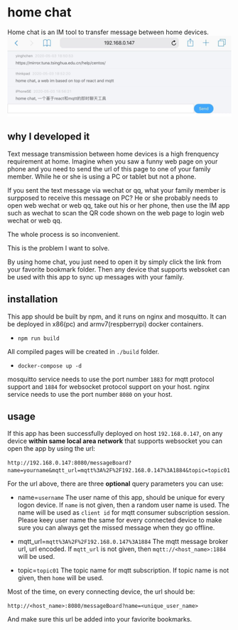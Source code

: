# home chat

Home chat is an IM tool to transfer message between home devices.
![home_chat_demo](https://github.com/iintothewind/images/raw/master/home_chat_demo_002.jpg)

## why I developed it

Text message transmission between home devices is a high frenquency requirement at home.
Imagine when you saw a funny web page on your phone and you need to send the url of this page to one of your family member.
While he or she is using a PC or tablet but not a phone.

If you sent the text message via wechat or qq, what your family member is surpposed to receive this message on PC? He or she probably needs to open web wechat or web qq, take out his or her phone, then use the IM app such as wechat to scan the QR code shown on the web page to login web wechat or web qq.

The whole process is so inconvenient.

This is the problem I want to solve.

By using home chat, you just need to open it by simply click the link from your favorite bookmark folder.
Then any device that supports websoket can be used with this app to sync up messages with your family.

## installation

This app should be built by npm, and it runs on nginx and mosquitto.
It can be deployed in x86(pc) and armv7(respberrypi) docker containers.

- `npm run build`

All compiled pages will be created in `./build` folder.

- `docker-compose up -d`

mosquitto service needs to use the port number `1883` for mqtt protocol support and `1884` for websocket protocol support on your host.
nginx service needs to use the port number `8080` on your host.

## usage

If this app has been successfully deployed on host `192.168.0.147`, on any device **within same local area network** that supports websocket you can open the app by using the url:

`http://192.168.0.147:8080/messageBoard?name=yourname&mqtt_url=mqtt%3A%2F%2F192.168.0.147%3A1884&topic=topic01`

For the url above, there are three **optional** query parameters you can use:

- name=`username`
The user name of this app, should be unique for every logon device.
If `name` is not given, then a random user name is used.
The name will be used as `client id` for mqtt consumer subscription session.
Please keey user name the same for every connected device to make sure you can always get the missed message when they go offline.

- mqtt_url=`mqtt%3A%2F%2F192.168.0.147%3A1884`
The mqtt message broker url, url encoded.
If `mqtt_url` is not given, then `mqtt://<host_name>:1884` will be used.

- topic=`topic01`
The topic name for mqtt subscription.
If topic name is not given, then `home` will be used.

Most of the time, on every connecting device, the url should be:

`http://<host_name>:8080/messageBoard?name=<unique_user_name>`

And make sure this url be added into your faviorite bookmarks.

